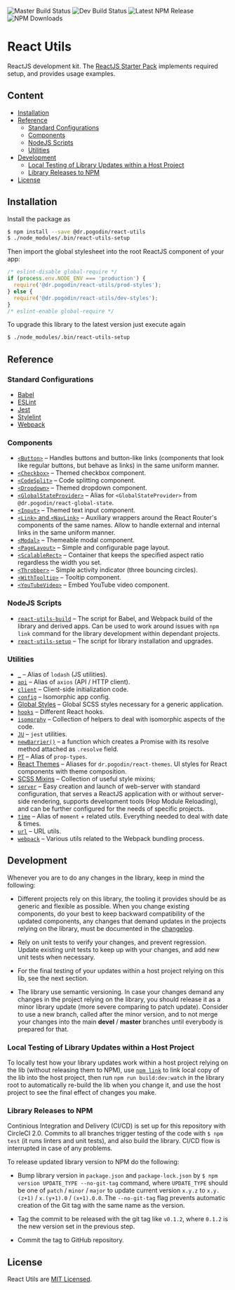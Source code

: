 ![Master Build Status](https://img.shields.io/circleci/project/github/birdofpreyru/react-utils/master.svg?label=master)
![Dev Build Status](https://img.shields.io/circleci/project/github/birdofpreyru/react-utils/devel.svg?label=devel)
![Latest NPM Release](https://img.shields.io/npm/v/@dr.pogodin/react-utils.svg)
![NPM Downloads](https://img.shields.io/npm/dm/@dr.pogodin/react-utils.svg)

# React Utils

ReactJS development kit.
The [ReactJS Starter Pack](https://github.com/birdofpreyru/react-starter)
implements required setup, and provides usage examples.

## Content
- [Installation](#installation)
- [Reference](#reference)
  - [Standard Configurations](#standard-configurations)
  - [Components](#components)
  - [NodeJS Scripts](#nodejs-scripts)
  - [Utilities](#utilities)
- [Development](#development)
  - [Local Testing of Library Updates within a Host Project](#local-testing-of-library-updates-within-a-host-project)
  - [Library Releases to NPM](#library-releases-to-npm)
- [License](#license)

## Installation
Install the package as
```bash
$ npm install --save @dr.pogodin/react-utils
$ ./node_modules/.bin/react-utils-setup
```
Then import the global stylesheet into the root ReactJS component of your app:
```jsx
/* eslint-disable global-require */
if (process.env.NODE_ENV === 'production') {
  require('@dr.pogodin/react-utils/prod-styles');
} else {
  require('@dr.pogodin/react-utils/dev-styles');
}
/* eslint-enable global-require */
```

To upgrade this library to the latest version just execute again
```bash
$ ./node_modules/.bin/react-utils-setup
```

## Reference

### Standard Configurations

- [Babel](docs/babel-config.md)
- [ESLint](docs/eslint-config.md)
- [Jest](docs/jest-config.md)
- [Stylelint](docs/stylelint-config.md)
- [Webpack](docs/webpack-config.md)

### Components
- [`<Button>`](docs/button.md) &ndash; Handles buttons and button-like links
  (components that look like regular buttons, but behave as links) in the same
  uniform manner.
- [`<Checkbox>`](docs/checkbox.md) &ndash; Themed checkbox component.
- [`<CodeSplit>`](docs/code-split.md) &ndash; Code splitting component.
- [`<Dropdown>`](docs/dropdown.md) &ndash; Themed dropdown component.
- [`<GlobalStateProvider>`](docs/global-state-provider.md) &ndash; Alias
  for `<GlobalStateProvider>` from `@dr.pogodin/react-global-state`.
- [`<Input>`](docs/input.md) &ndash; Themed text input component.
- [`<Link>` and `<NavLink>`](docs/link-and-navlink.md) &ndash; Auxiliary
  wrappers around the React Router's components of the same names. Allow
  to handle external and internal links in the same uniform manner.
- [`<Modal>`](docs/modal.md) &ndash; Themeable modal component.
- [`<PageLayout>`](docs/page-layout.md) &ndash; Simple and configurable
  page layout.
- [`<ScalableRect>`](docs/scalable-rect.md) &ndash; Container that keeps
  the specified aspect ratio regardless the width you set.
- [`<Throbber>`](docs/throbber.md) &ndash; Simple activity indicator
  (three bouncing circles).
- [`<WithTooltip>`](docs/WithTooltip.md) &ndash; Tooltip component.
- [`<YouTubeVideo>`](docs/YouTubeVideo.md) &ndash; Embed YouTube video
  component.

### NodeJS Scripts
- [`react-utils-build`](docs/react-utils-build.md) &ndash; The script for Babel,
  and Webpack build of the library and derived apps. Can be used to work around
  issues with `npm link` command for the library development within dependant
  projects.
- [`react-utils-setup`](docs/react-utils-setup.md) &ndash; The script for library
  installation and upgrades.

### Utilities
- [`_`](docs/lodash.md) &ndash; Alias of `lodash` (JS utilities).
- [`api`](docs/api.md) &ndash; Alias of `axios` (API / HTTP client).
- [`client`](docs/client.md) &ndash; Client-side initialization code.
- [`config`](docs/config-utils.md) &ndash; Isomorphic app config.
- [Global Styles](docs/global-styles.md) &ndash; Global SCSS styles necessary for
  a generic application.
- [`hooks`](docs/hooks.md) &ndash; Different React hooks.
- [`isomorphy`](docs/isomorphy-utils.md) &ndash; Collection of helpers to deal
  with isomorphic aspects of the code.
- [`JU`](docs/jest-utils.md) &ndash; `jest` utilities.
- [`newBarrier()`](docs/new-barrier.md) &ndash; a function which creates
  a Promise with its resolve method attached as `.resolve` field.
- [`PT`](docs/prop-types.md) &ndash; Alias of `prop-types`.
- [React Themes](docs/react-themes.md) &ndash; Aliases for `dr.pogodin/react-themes`.
  UI styles for React components with theme composition.
- [SCSS Mixins](docs/scss-mixins.md) &ndash; Collection of useful style
  mixins;
- [`server`](docs/server.md) &ndash; Easy creation and launch of web-server
  with standard configuration, that serves a ReactJS application with or without
  server-side rendering, supports development tools (Hop Module Reloading), and
  can be further configured for the needs of specific projects.
- [`time`](docs/time.md) &ndash; Alias of `moment` + related utils. Everything
  needed to deal with date & times.
- [`url`](docs/url.md) &ndash; URL utils.
- [`webpack`](docs/webpack-utils.md) &ndash; Various utils related to the
  Webpack bundling process.

## Development

Whenever you are to do any changes in the library, keep in mind the following:

- Different projects rely on this library, the tooling it provides should be as
  generic and flexible as possible. When you change existing components, do your
  best to keep backward compatibility of the updated components, any changes
  that demand updates in the projects relying on the library, must be
  documented in the [changelog](CHANGELOG.md).

- Rely on unit tests to verify your changes, and prevent regression. Update
  existing unit tests to keep up with your changes, and add new unit tests
  when necessary.

- For the final testing of your updates within a host project relying on this
  lib, see the next section.

- The library use semantic versioning. In case your changes demand any changes
  in the project relying on the library, you should release it as a minor
  library update (more severe comparing to patch update). Consider to use
  a new branch, called after the minor version, and to not merge your changes
  into the main **devel** / **master** branches until everybody is prepared
  for that.

### Local Testing of Library Updates within a Host Project

To locally test how your library updates work within a host project relying on
the lib (without releasing them to NPM), use
[`npm link`](https://docs.npmjs.com/cli/link.html) to link local copy of the lib
into the host project, then run `npm run build:dev:watch` in the library root to
automatically re-build the lib when you change it, and use the host project to
see the final effect of changes you make.

### Library Releases to NPM

Continious Integration and Delivery (CI/CD) is set up for this repository with
CircleCI 2.0. Commits to all branches trigger testing of the code with
`$ npm test` (it runs linters and unit tests), and also build the library.
CI/CD flow is interrupted in case of any problems.

To release updated library version to NPM do the following:

- Bump library version in `package.json` and `package-lock.json` by
  `$ npm version UPDATE_TYPE --no-git-tag` command, where `UPDATE_TYPE` should
  be one of `patch` / `minor` / `major` to update current version `x.y.z`
  to `x.y.(z+1)` / `x.(y+1).0` / `(x+1).0.0`. The `--no-git-tag` flag prevents
  automatic creation of the Git tag with the same name as the version.

- Tag the commit to be released with the git tag like `v0.1.2`, where `0.1.2` is
  the new version set in the previous step.

- Commit the tag to GitHub repository.

## License
React Utils are [MIT Licensed](LICENSE.md).
